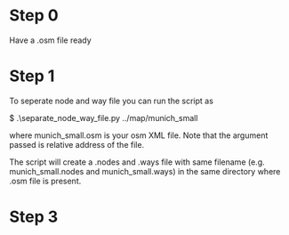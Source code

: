 # Step 0
Have a .osm file ready

# Step 1
To seperate node and way file you can run the script as

$ .\separate_node_way_file.py ../map/munich_small

where munich_small.osm is your osm XML file. Note that the argument passed is relative address of the file.

The script will create a .nodes and .ways file with same filename (e.g. munich_small.nodes and munich_small.ways) in the same directory where .osm file is present.

# Step 3

